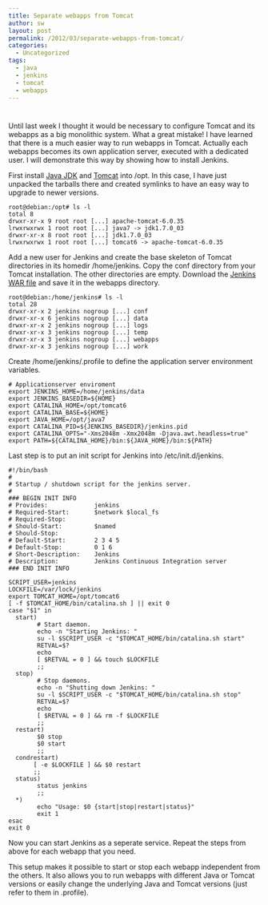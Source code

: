 ```yaml
---
title: Separate webapps from Tomcat
author: sw
layout: post
permalink: /2012/03/separate-webapps-from-tomcat/
categories:
  - Uncategorized
tags:
  - java
  - jenkins
  - tomcat
  - webapps
---
```

# 

Until last week I thought it would be necessary to configure Tomcat and its webapps as a big monolithic system. What a great mistake! I have learned that there is a much easier way to run webapps in Tomcat. Actually each webapps becomes its own application server, executed with a dedicated user. I will demonstrate this way by showing how to install Jenkins. 

First install [Java JDK][1] and [Tomcat][2] into /opt. In this case, I have just unpacked the tarballs there and created symlinks to have an easy way to upgrade to newer versions.

 [1]: http://www.oracle.com/technetwork/java/javase/downloads/index.html
 [2]: http://tomcat.apache.org/

    root@debian:/opt# ls -l
    total 8
    drwxr-xr-x 9 root root [...] apache-tomcat-6.0.35
    lrwxrwxrwx 1 root root [...] java7 -> jdk1.7.0_03
    drwxr-xr-x 8 root root [...] jdk1.7.0_03
    lrwxrwxrwx 1 root root [...] tomcat6 -> apache-tomcat-6.0.35
    

Add a new user for Jenkins and create the base skeleton of Tomcat directories in its homedir /home/jenkins. Copy the conf directory from your Tomcat installation. The other directories are empty. Download the [Jenkins WAR file][3] and save it in the webapps directory.

 [3]: http://mirrors.jenkins-ci.org/war/latest/jenkins.war

    root@debian:/home/jenkins# ls -l
    total 28
    drwxr-xr-x 2 jenkins nogroup [...] conf
    drwxr-xr-x 6 jenkins nogroup [...] data
    drwxr-xr-x 2 jenkins nogroup [...] logs
    drwxr-xr-x 3 jenkins nogroup [...] temp
    drwxr-xr-x 3 jenkins nogroup [...] webapps
    drwxr-xr-x 3 jenkins nogroup [...] work
    

Create /home/jenkins/.profile to define the application server environment variables.

    # Applicationserver enviroment
    export JENKINS_HOME=/home/jenkins/data
    export JENKINS_BASEDIR=${HOME}
    export CATALINA_HOME=/opt/tomcat6
    export CATALINA_BASE=${HOME}
    export JAVA_HOME=/opt/java7
    export CATALINA_PID=${JENKINS_BASEDIR}/jenkins.pid
    export CATALINA_OPTS="-Xms2048m -Xmx2048m -Djava.awt.headless=true"
    export PATH=${CATALINA_HOME}/bin:${JAVA_HOME}/bin:${PATH}
    

Last step is to put an init script for Jenkins into /etc/init.d/jenkins.

    #!/bin/bash
    #
    # Startup / shutdown script for the jenkins server.
    #
    ### BEGIN INIT INFO
    # Provides:             jenkins
    # Required-Start:       $network $local_fs
    # Required-Stop:
    # Should-Start:         $named
    # Should-Stop:
    # Default-Start:        2 3 4 5
    # Default-Stop:         0 1 6
    # Short-Description:    Jenkins
    # Description:          Jenkins Continuous Integration server
    ### END INIT INFO
    
    SCRIPT_USER=jenkins
    LOCKFILE=/var/lock/jenkins
    export TOMCAT_HOME=/opt/tomcat6
    [ -f $TOMCAT_HOME/bin/catalina.sh ] || exit 0
    case "$1" in
      start)
            # Start daemon.
            echo -n "Starting Jenkins: "
            su -l $SCRIPT_USER -c "$TOMCAT_HOME/bin/catalina.sh start"
            RETVAL=$?
            echo
            [ $RETVAL = 0 ] && touch $LOCKFILE
            ;;
      stop)
            # Stop daemons.
            echo -n "Shutting down Jenkins: "
            su -l $SCRIPT_USER -c "$TOMCAT_HOME/bin/catalina.sh stop"
            RETVAL=$?
            echo
            [ $RETVAL = 0 ] && rm -f $LOCKFILE
            ;;
      restart)
            $0 stop
            $0 start
            ;;
      condrestart)
           [ -e $LOCKFILE ] && $0 restart
           ;;
      status)
            status jenkins
            ;;
      *)
            echo "Usage: $0 {start|stop|restart|status}"
            exit 1
    esac
    exit 0
    

Now you can start Jenkins as a seperate service. Repeat the steps from above for each webapp that you need.

This setup makes it possible to start or stop each webapp independent from the others. It also allows you to run webapps with different Java or Tomcat versions or easily change the underlying Java and Tomcat versions (just refer to them in .profile).